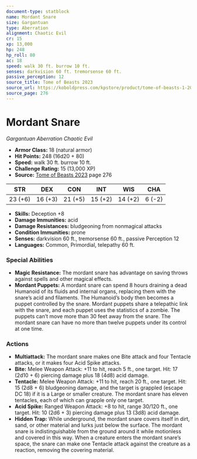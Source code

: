```yaml
---
document-type: statblock
name: Mordant Snare
size: Gargantuan
type: Aberration
alignment: Chaotic Evil
cr: 15
xp: 13,000
hp: 248
hp_roll: 80
ac: 18
speed: walk 30 ft. burrow 10 ft.
senses: darkvision 60 ft. tremorsense 60 ft. 
passive_perception: 12
source_title: Tome of Beasts 2023
source_url: https://koboldpress.com/kpstore/product/tome-of-beasts-1-2023-edition/
source_page: 276
---
```


# Mordant Snare

*Gargantuan* *Aberration* *Chaotic Evil*

- **Armor Class:** 18 (natural armor)
- **Hit Points:** 248 (16d20 + 80)
- **Speed:** walk 30 ft. burrow 10 ft.
- **Challenge Rating:** 15 (13,000 XP)
- **Source:** [Tome of Beasts 2023](https://koboldpress.com/kpstore/product/tome-of-beasts-1-2023-edition/) page 276

| STR | DEX | CON | INT | WIS | CHA |
| --- | --- | --- | --- | --- | --- |
| 23 (+6) | 16 (+3) | 21 (+5) | 15 (+2) | 14 (+2) | 6 (-2) |

- **Skills:** Deception +8
- **Damage Immunities:** acid
- **Damage Resistances:** bludgeoning from nonmagical attacks
- **Condition Immunities:** prone
- **Senses:** darkvision 60 ft., tremorsense 60 ft., passive Perception 12
- **Languages:** Common, Primordial, telepathy 60 ft.

### Special Abilities

- **Magic Resistance:** The mordant snare has advantage on saving throws against spells and other magical effects.
- **Mordant Puppets:** A mordant snare can spend 8 hours draining a dead Humanoid of its fluids and internal organs, replacing them with the snare’s acid and filaments. The Humanoid’s body then becomes a puppet controlled by the snare. Mordant puppets share a telepathic link with the snare, and each puppet uses the statistics of a zombie. The puppets can’t move more than 30 feet away from the snare. The mordant snare can have no more than twelve puppets under its control at one time.

### Actions

- **Multiattack:** The mordant snare makes one Bite attack and four Tentacle attacks, or it makes four Acid Spike attacks.
- **Bite:** Melee Weapon Attack: +11 to hit, reach 5 ft., one target. Hit: 17 (2d10 + 6) piercing damage plus 18 (4d8) acid damage.
- **Tentacle:** Melee Weapon Attack: +11 to hit, reach 20 ft., one target. Hit: 15 (2d8 + 6) bludgeoning damage, and the target is grappled (escape DC 18) if it is a Large or smaller creature. The mordant snare has eleven tentacles, each of which can grapple only one target.
- **Acid Spike:** Ranged Weapon Attack: +8 to hit, range 30/120 ft., one target. Hit: 10 (2d6 + 3) piercing damage plus 13 (3d8) acid damage.
- **Hidden Trap:** While underground, the mordant snare covers itself in dirt, sand, or other material and lurks just below the surface. The mordant snare is indistinguishable from the ground around it while motionless and covered in this way. When a creature enters the mordant snare’s space, the snare can make one Tentacle attack against the creature as a reaction, removing the covering material.
